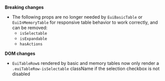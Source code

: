 **Breaking changes**

- The following props are no longer needed by `EuiBasicTable` or `EuiInMemoryTable` for responsive table behavior to work correctly, and can be removed:
  - `isSelectable`
  - `isExpandable`
  - `hasActions`

**DOM changes**

- `EuiTableRow`s rendered by basic and memory tables now only render a `.euiTableRow-isSelectable` className if the selection checkbox is not disabled

